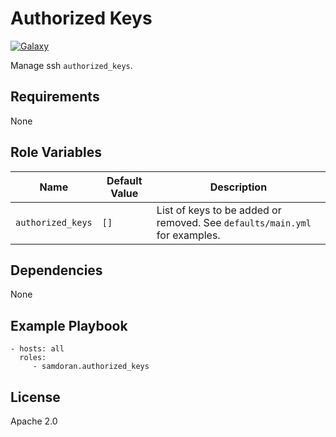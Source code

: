 Authorized Keys
===============
[![Galaxy](https://img.shields.io/badge/galaxy-samdoran.authorized_keys-blue.svg?style=flat)](https://galaxy.ansible.com/samdoran/authorized_keys)

Manage ssh `authorized_keys`.

Requirements
------------

None

Role Variables
--------------

| Name              | Default Value       | Description          |
|-------------------|---------------------|----------------------|
| `authorized_keys` | `[]` | List of keys to be added or removed. See `defaults/main.yml` for examples. |


Dependencies
------------

None

Example Playbook
----------------

    - hosts: all
      roles:
         - samdoran.authorized_keys

License
-------

Apache 2.0
